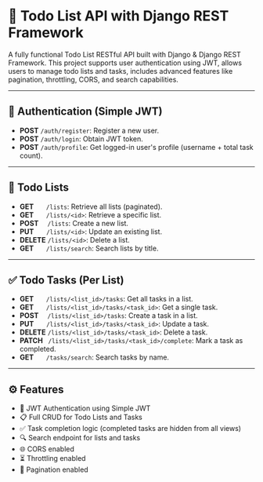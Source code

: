 # 📝 Todo List API with Django REST Framework

A fully functional Todo List RESTful API built with Django & Django REST Framework. This project supports user authentication using JWT, allows users to manage todo lists and tasks, includes advanced features like pagination, throttling, CORS, and search capabilities.

---

## 🔐 Authentication (Simple JWT)

- **POST** `/auth/register`: Register a new user.
- **POST** `/auth/login`: Obtain JWT token.
- **POST** `/auth/profile`: Get logged-in user's profile (username + total task count).

---

## 📂 Todo Lists

- **GET** `   /lists`: Retrieve all lists (paginated).
- **GET** `   /lists/<id>`: Retrieve a specific list.
- **POST** `  /lists`: Create a new list.
- **PUT** `   /lists/<id>`: Update an existing list.
- **DELETE** `/lists/<id>`: Delete a list.
- **GET** `   /lists/search`: Search lists by title.

---

## ✅ Todo Tasks (Per List)

- **GET** `   /lists/<list_id>/tasks`: Get all tasks in a list.
- **GET** `   /lists/<list_id>/tasks/<task_id>`: Get a single task.
- **POST** `  /lists/<list_id>/tasks`: Create a task in a list.
- **PUT** `   /lists/<list_id>/tasks/<task_id>`: Update a task.
- **DELETE** `/lists/<list_id>/tasks/<task_id>`: Delete a task.
- **PATCH** ` /lists/<list_id>/tasks/<task_id>/complete`: Mark a task as completed.
- **GET** `   /tasks/search`: Search tasks by name.

---

## ⚙️ Features

- 🔐 JWT Authentication using Simple JWT
- 📋 Full CRUD for Todo Lists and Tasks
- ✅ Task completion logic (completed tasks are hidden from all views)
- 🔍 Search endpoint for lists and tasks
- 🌐 CORS enabled
- ⏳ Throttling enabled
- 📄 Pagination enabled
